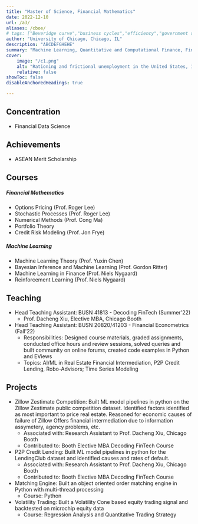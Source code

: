 ```yaml
---
title: "Master of Science, Financial Mathematics" 
date: 2022-12-10
url: /a3/
aliases: /cboe/
# tags: ["Beveridge curve","business cycles","efficiency","government spending","job rationing","matching model","multiplier","unemployment","unemployment gap","unemployment insurance","wage rigidity"]
author: "University of Chicago, Chicago, IL"
description: "ABCDEFGHEHE" 
summary: "Machine Learning, Quantitative and Computational Finance, Financial Data Science" 
cover:
    image: "/c1.png"
    alt: "Rationing and frictional unemployment in the United States, 1964–2009"
    relative: false
showToc: false
disableAnchoredHeadings: true

---
```

## Concentration
+ Financial Data Science

## Achievements
+ ASEAN Merit Scholarship

## Courses
##### Financial Mathematics
+ Options Pricing (Prof. Roger Lee)
+ Stochastic Processes (Prof. Roger Lee)
+ Numerical Methods (Prof. Cong Ma)
+ Portfolio Theory
+ Credit Risk Modeling (Prof. Jon Frye)
##### Machine Learning
+ Machine Learning Theory (Prof. Yuxin Chen)
+ Bayesian Inference and Machine Learning (Prof. Gordon Ritter)
+ Machine Learning in Finance (Prof. Niels Nygaard)
+ Reinforcement Learning (Prof. Niels Nygaard)

## Teaching
+ Head Teaching Assistant: BUSN 41813 - Decoding FinTech (Summer'22)
  + Prof. Dacheng Xiu, Elective MBA, Chicago Booth
+ Head Teaching Assistant: BUSN 20820/41203 - Financial Econometrics (Fall'22)
  + Responsibilities: Designed course materials, graded assignments, conducted office hours and review sessions, solved queries and built community on online forums, created code examples in Python and EViews
  + Topics: AI/ML in Real Estate Financial Intermediation, P2P Credit Lending, Robo-Advisors; Time Series Modeling

## Projects
+ Zillow Zestimate Competition: Built ML model pipelines in python on the Zillow Zestimate public competition dataset. Identified factors identified as most important to price real estate. Reasoned for economic causes of failure of Zillow Offers financial intermediation due to information assymetery, agency problems, etc.
  + Associated with: Research Assistant to Prof. Dacheng Xiu, Chicago Booth
  + Contributed to: Booth Elective MBA Decoding FinTech Course
+ P2P Credit Lending: Built ML model pipelines in python for the LendingClub dataset and identified causes and rates of default.
  + Associated with: Research Assistant to Prof. Dacheng Xiu, Chicago Booth
  + Contributed to: Booth Elective MBA Decoding FinTech Course
+ Matching Engine: Built an object oriented order matching engine in Python with multi-thread processing
  + Course: Python
+ Volatility Trading: Built a Volatility Cone based equity trading signal and backtested on microchip equity data
  + Course: Regression Analysis and Quantitative Trading Strategy
